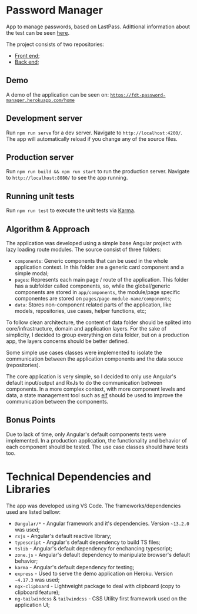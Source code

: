 # Password Manager

App to manage passwords, based on LastPass. Adittional information about the test can be seen [here](https://github.com/fdttests/password-manager/blob/main/challenge.md).

The project consists of two repositories:

- [Front end](https://github.com/fdttests/password-manager);
- [Back end](https://github.com/fdttests/password-manager-api);

## Demo

A demo of the application can be seen on:  [`https://fdt-password-manager.herokuapp.com/home`](https://fdt-password-manager.herokuapp.com/home)

## Development server

Run `npm run serve` for a dev server. Navigate to `http://localhost:4200/`. The app will automatically reload if you change any of the source files.

## Production server

Run `npm run build && npm run start` to run the production server. Navigate to `http://localhost:8080/` to see the app running.

## Running unit tests

Run `npm run test` to execute the unit tests via [Karma](https://karma-runner.github.io).

## Algorithm & Approach

The application was developed using a simple base Angular project with lazy loading route modules. The source consist of three folders:

- `components`: Generic components that can be used in the whole application context. In this folder are a generic card component and a simple modal;
- `pages`: Represents each main page / route of the application. This folder has a subfolder called components, so, while the global/generic components are stored in `app/components`, the module/page specific componentes are stored on `pages/page-module-name/components`; 
- `data`: Stores non-component related parts of the application, like models, repositories, use cases, helper functions, etc;

To follow clean architecture, the content of data folder should be splited into core/infrastructure, domain and application layers. For the sake of simplicity, I decided to group everything on data folder, but on a production app, the layers concerns should be better defined.

Some simple use cases classes were implemented to isolate the communication between the application components and the data souce (repositories).

The core application is very simple, so I decided to only use Angular's default input/output and RxJs to do the communication between components. In a more complex context, with more component levels and data, a state management tool such as [elf](https://github.com/ngneat/elf) should be used to improve the communication between the components.

## Bonus Points

Due to lack of time, only Angular's default components tests were implemented. In a production application, the functionality and behavior of each component should be tested. The use case classes should have tests too.

# Technical Dependencies and Libraries

The app was developed using VS Code. The frameworks/dependencies used are listed bellow:

- `@angular/*` - Angular framework and it's dependencies. Version `~13.2.0` was used;
- `rxjs` - Angular's default reactive library;
- `typescript` - Angular's default dependency to build TS files;
- `tslib` - Angular's default dependency for enchancing typescript;
- `zone.js` - Angular's default dependency to manipulate browser's default behavior;
- `karma` - Angular's default dependency for testing;
- `express` - Used to serve the demo application on Heroku. Version `~4.17.3` was used;
- `ngx-clipboard` - Lightweight package to deal with clipboard (copy to clipboard feature);
- `ng-tailwindcss` & `tailwindcss` - CSS Utility first framework used on the application UI;

